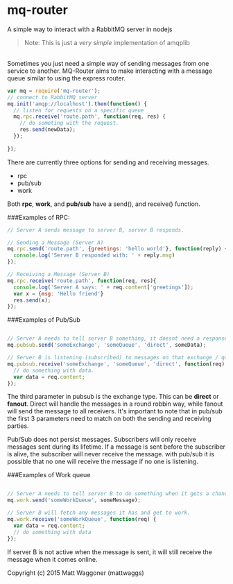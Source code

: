 # mq-router
A simple way to interact with a RabbitMQ server in nodejs
<br/>
> Note: This is just a *very simple* implementation of amqplib 


<br/>
Sometimes you just need a simple way of sending messages from one service to another. MQ-Router aims to make interacting with a message queue similar to using the express router.

```javascript
var mq = require('mq-router');
// connect to RabbitMQ server
mq.init('amqp://localhost').then(function() {
  // listen for requests on a specific queue
  mq.rpc.receive('route.path', function(req, res) {
    // do someting with the request.
    res.send(newData);
  });
  
});
```

There are currently three options for sending and receiving messages.
 - rpc
 - pub/sub
 - work

Both **rpc**, **work**, and **pub/sub** have a send(), and receive() function.

###Examples of RPC:
```javascript
// Server A sends message to server B, server B responds.

// Sending a Message (Server A)
mq.rpc.send('route.path', {greetings: 'hello world'}, function(reply) {
  console.log('Server B responded with: ' + reply.msg)
});

// Receiving a Message (Server B)
mq.rpc.receive('route.path', function(req, res){
  console.log('Server A says: ' + req.content['greetings']);
  var x = {msg: 'Hello friend'}
  res.send(x);
});

```



###Examples of Pub/Sub
```javascript

// Server A needs to tell server B something, it doesnt need a response from server B.
mq.pubsub.send('someExchange', 'someQueue', 'direct', someData);

// Server B is listening (subscribed) to messages on that exchange / queue
mq.pubsub.receive('someExchange', 'someQueue', 'direct', function(req) {
  // do something with data.
  var data = req.content;
});

```

The third parameter in pubsub is the exchange type.  This can be **direct** or **fanout**. Direct will handle the messages in a round robbin way, while fanout will send the message to all receivers.  It's important to note that in pub/sub the first 3 parameters need to match on both the sending and receiving parties.


Pub/Sub does not persist messages.  Subscribers will only receive messages sent during its lifetime. If a message is sent before the subscriber is alive, the subscriber will never receive the message.
with pub/sub it is possible that no one will receive the message if no one is listening. 


###Examples of Work queue
```javascript

// Server A needs to tell server B to do something when it gets a chance.
mq.work.send('someWorkQueue', someMessage);

// Server B will fetch any messages it has and get to work.
mq.work.receive('someWorkQueue', function(req) {
  var data = req.content;
  // do something with data
});

```


If server B is not active when the message is sent, it will still receive the message when it comes online.

Copyright (c) 2015 Matt Waggoner (mattwaggs)

